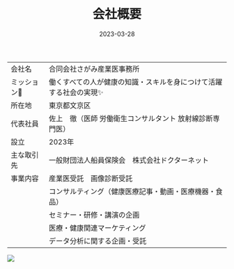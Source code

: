﻿---
title: 会社概要 
date: 2023-03-28
weight: 20
showDate: false
thumbnailImagePosition: left
thumbnailImage: img/company_icon_big.svg
---


|                   |                                                                                      |
| :---------------- | :----------------------------------------------------------------------------------- |
| 会社名            | 合同会社さがみ産業医事務所                                                           |
| ミッション:star2: | <!--fit-->働くすべての人が健康の知識・スキルを身につけて活躍する社会の実現:sparkles: |
| 所在地            | 東京都文京区                                                                         |
| 代表社員          | 佐上　徹（医師 労働衛生コンサルタント 放射線診断専門医）                             |
| 設立              | 2023年                                                                               |
| 主な取引先        | 一般財団法人船員保険会　株式会社ドクターネット                                       |
| 事業内容          | 産業医受託　画像診断受託                                                             |
|                   | コンサルティング（健康医療記事・動画・医療機器・食品）                               |
|                   | セミナー・研修・講演の企画                                                           |
|                   | 医療・健康関連マーケティング                                                         |
|                   | データ分析に関する企画・受託                                                         |

![](https://images.unsplash.com/photo-1497294815431-9365093b7331?q=75&w=900&auto=format&fit=crop)
